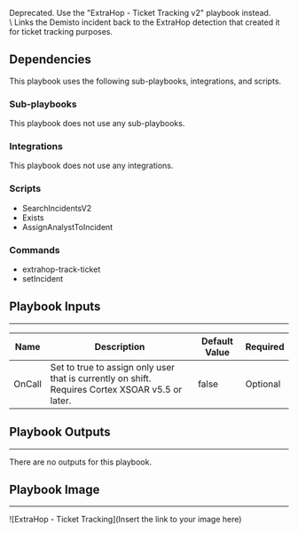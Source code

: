 Deprecated. Use the "ExtraHop - Ticket Tracking v2" playbook instead.\
\ Links the Demisto incident back to the ExtraHop detection that created it for ticket tracking purposes.

## Dependencies
This playbook uses the following sub-playbooks, integrations, and scripts.

### Sub-playbooks
This playbook does not use any sub-playbooks.

### Integrations
This playbook does not use any integrations.

### Scripts
* SearchIncidentsV2
* Exists
* AssignAnalystToIncident

### Commands
* extrahop-track-ticket
* setIncident

## Playbook Inputs
---

| **Name** | **Description** | **Default Value** | **Required** |
| --- | --- | --- | --- |
| OnCall | Set to true to assign only user that is currently on shift. Requires Cortex XSOAR v5.5 or later. | false | Optional |

## Playbook Outputs
---
There are no outputs for this playbook.

## Playbook Image
---
![ExtraHop - Ticket Tracking](Insert the link to your image here)